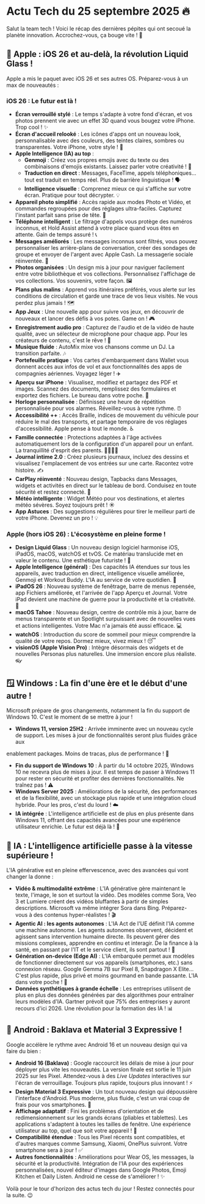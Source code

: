 # Actu Tech du 25 septembre 2025 🔥

Salut la team tech ! Voici le récap des dernières pépites qui ont secoué la planète innovation. Accrochez-vous, ça bouge vite ! 🚀

## 🍎 Apple : iOS 26 et au-delà, la révolution Liquid Glass !

Apple a mis le paquet avec iOS 26 et ses autres OS. Préparez-vous à un max de nouveautés :

### iOS 26 : Le futur est là !

- **Écran verrouillé stylé** : Le temps s'adapte à votre fond d'écran, et vos photos prennent vie avec un effet 3D quand vous bougez votre iPhone. Trop cool ! ✨
- **Écran d'accueil relooké** : Les icônes d'apps ont un nouveau look, personnalisable avec des couleurs, des teintes claires, sombres ou transparentes. Votre iPhone, votre style ! 🎨
- **Apple Intelligence (IA) au top** :
    - **Genmoji** : Créez vos propres emojis avec du texte ou des combinaisons d'emojis existants. Laissez parler votre créativité ! 🤩
    - **Traduction en direct** : Messages, FaceTime, appels téléphoniques... tout est traduit en temps réel. Plus de barrière linguistique ! 🗣️
    - **Intelligence visuelle** : Comprenez mieux ce qui s'affiche sur votre écran. Pratique pour tout décrypter. 💡
- **Appareil photo simplifié** : Accès rapide aux modes Photo et Vidéo, et commandes regroupées pour des réglages ultra-faciles. Capturez l'instant parfait sans prise de tête. 📸
- **Téléphone intelligent** : Le filtrage d'appels vous protège des numéros inconnus, et Hold Assist attend à votre place quand vous êtes en attente. Gain de temps assuré ! 📞
- **Messages améliorés** : Les messages inconnus sont filtrés, vous pouvez personnaliser les arrière-plans de conversation, créer des sondages de groupe et envoyer de l'argent avec Apple Cash. La messagerie sociale réinventée. 💬
- **Photos organisées** : Un design mis à jour pour naviguer facilement entre votre bibliothèque et vos collections. Personnalisez l'affichage de vos collections. Vos souvenirs, votre façon. 🖼️
- **Plans plus malins** : Apprend vos itinéraires préférés, vous alerte sur les conditions de circulation et garde une trace de vos lieux visités. Ne vous perdez plus jamais ! 🗺️
- **App Jeux** : Une nouvelle app pour suivre vos jeux, en découvrir de nouveaux et lancer des défis à vos potes. Game on ! 🎮
- **Enregistrement audio pro** : Capturez de l'audio et de la vidéo de haute qualité, avec un sélecteur de microphone pour chaque app. Pour les créateurs de contenu, c'est le rêve ! 🎤
- **Musique fluide** : AutoMix mixe vos chansons comme un DJ. La transition parfaite. 🎶
- **Portefeuille pratique** : Vos cartes d'embarquement dans Wallet vous donnent accès aux infos de vol et aux fonctionnalités des apps de compagnies aériennes. Voyagez léger ! ✈️
- **Aperçu sur iPhone** : Visualisez, modifiez et partagez des PDF et images. Scannez des documents, remplissez des formulaires et exportez des fichiers. Le bureau dans votre poche. 📄
- **Horloge personnalisée** : Définissez une heure de répétition personnalisée pour vos alarmes. Réveillez-vous à votre rythme. ⏰
- **Accessibilité ++** : Accès Braille, indices de mouvement du véhicule pour réduire le mal des transports, et partage temporaire de vos réglages d'accessibilité. Apple pense à tout le monde. ♿
- **Famille connectée** : Protections adaptées à l'âge activées automatiquement lors de la configuration d'un appareil pour un enfant. La tranquillité d'esprit des parents. 👨‍👩‍👧‍👦
- **Journal intime 2.0** : Créez plusieurs journaux, incluez des dessins et visualisez l'emplacement de vos entrées sur une carte. Racontez votre histoire. ✍️
- **CarPlay réinventé** : Nouveau design, Tapbacks dans Messages, widgets et activités en direct sur le tableau de bord. Conduisez en toute sécurité et restez connecté. 🚗
- **Météo intelligente** : Widget Météo pour vos destinations, et alertes météo sévères. Soyez toujours prêt ! ☀️
- **App Astuces** : Des suggestions régulières pour tirer le meilleur parti de votre iPhone. Devenez un pro ! 💡

### Apple (hors iOS 26) : L'écosystème en pleine forme !

- **Design Liquid Glass** : Un nouveau design logiciel harmonise iOS, iPadOS, macOS, watchOS et tvOS. Ce matériau translucide met en valeur le contenu. Une esthétique futuriste ! 💎
- **Apple Intelligence (général)** : Des capacités IA étendues sur tous les appareils, avec traduction en direct, intelligence visuelle améliorée, Genmoji et Workout Buddy. L'IA au service de votre quotidien. 🧠
- **iPadOS 26** : Nouveau système de fenêtrage, barre de menus repensée, app Fichiers améliorée, et l'arrivée de l'app Aperçu et Journal. Votre iPad devient une machine de guerre pour la productivité et la créativité. 🚀
- **macOS Tahoe** : Nouveau design, centre de contrôle mis à jour, barre de menus transparente et un Spotlight surpuissant avec de nouvelles vues et actions intelligentes. Votre Mac n'a jamais été aussi efficace. 💻
- **watchOS** : Introduction du score de sommeil pour mieux comprendre la qualité de votre repos. Dormez mieux, vivez mieux ! 😴
- **visionOS (Apple Vision Pro)** : Intègre désormais des widgets et de nouvelles Personas plus naturelles. Une immersion encore plus réaliste. 👓

## 🪟 Windows : La fin d'une ère et le début d'une autre !

Microsoft prépare de gros changements, notamment la fin du support de Windows 10. C'est le moment de se mettre à jour !

- **Windows 11, version 25H2** : Arrivée imminente avec un nouveau cycle de support. Les mises à jour de fonctionnalités seront plus fluides grâce aux 


enablement packages. Moins de tracas, plus de performance ! 🚀
- **Fin du support de Windows 10** : À partir du 14 octobre 2025, Windows 10 ne recevra plus de mises à jour. Il est temps de passer à Windows 11 pour rester en sécurité et profiter des dernières fonctionnalités. Ne traînez pas ! ⚠️
- **Windows Server 2025** : Améliorations de la sécurité, des performances et de la flexibilité, avec un stockage plus rapide et une intégration cloud hybride. Pour les pros, c'est du lourd ! ☁️
- **IA intégrée** : L'intelligence artificielle est de plus en plus présente dans Windows 11, offrant des capacités avancées pour une expérience utilisateur enrichie. Le futur est déjà là ! 🤖

## 🧠 IA : L'intelligence artificielle passe à la vitesse supérieure !

L'IA générative est en pleine effervescence, avec des avancées qui vont changer la donne :

- **Vidéo & multimodalité extrême** : L'IA générative gère maintenant le texte, l'image, le son et surtout la vidéo. Des modèles comme Sora, Veo 3 et Lumiere créent des vidéos bluffantes à partir de simples descriptions. Microsoft va même intégrer Sora dans Bing. Préparez-vous à des contenus hyper-réalistes ! 🎬
- **Agentic AI : les agents autonomes** : L'IA Act de l'UE définit l'IA comme une machine autonome. Les agents autonomes observent, décident et agissent sans intervention humaine directe. Ils peuvent gérer des missions complexes, apprendre en continu et interagir. De la finance à la santé, en passant par l'IT et le service client, ils sont partout ! 🤯
- **Génération on-device (Edge AI)** : L'IA embarquée permet aux modèles de fonctionner directement sur vos appareils (smartphones, etc.) sans connexion réseau. Google Gemma 7B sur Pixel 8, Snapdragon X Elite... C'est plus rapide, plus privé et moins gourmand en bande passante. L'IA dans votre poche ! 📱
- **Données synthétiques à grande échelle** : Les entreprises utilisent de plus en plus des données générées par des algorithmes pour entraîner leurs modèles d'IA. Gartner prévoit que 75% des entreprises y auront recours d'ici 2026. Une révolution pour la formation des IA ! 📊

## 🤖 Android : Baklava et Material 3 Expressive !

Google accélère le rythme avec Android 16 et un nouveau design qui va faire du bien :

- **Android 16 (Baklava)** : Google raccourcit les délais de mise à jour pour déployer plus vite les nouveautés. La version finale est sortie le 11 juin 2025 sur les Pixel. Attendez-vous à des *Live Updates* interactives sur l'écran de verrouillage. Toujours plus rapide, toujours plus innovant ! ⚡
- **Design Material 3 Expressive** : Un tout nouveau design qui dépoussière l'interface d'Android. Plus moderne, plus fluide, c'est un vrai coup de frais pour vos smartphones. 💅
- **Affichage adaptatif** : Fini les problèmes d'orientation et de redimensionnement sur les grands écrans (pliables et tablettes). Les applications s'adaptent à toutes les tailles de fenêtre. Une expérience utilisateur au top, quel que soit votre appareil ! 🔄
- **Compatibilité étendue** : Tous les Pixel récents sont compatibles, et d'autres marques comme Samsung, Xiaomi, OnePlus suivront. Votre smartphone sera à jour ! ✅
- **Autres fonctionnalités** : Améliorations pour Wear OS, les messages, la sécurité et la productivité. Intégration de l'IA pour des expériences personnalisées, nouvel éditeur d'images dans Google Photos, Emoji Kitchen et Daily Listen. Android ne cesse de s'améliorer ! ✨

Voilà pour le tour d'horizon des actus tech du jour ! Restez connectés pour la suite. 😉

